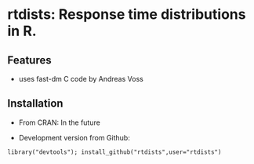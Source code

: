rtdists: Response time distributions in R.
====

## Features

* uses fast-dm C code by Andreas Voss

## Installation

* From CRAN: In the future

* Development version from Github:
```
library("devtools"); install_github("rtdists",user="rtdists")
```
